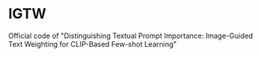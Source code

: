# IGTW
Official code of "Distinguishing Textual Prompt Importance: Image-Guided Text Weighting for CLIP-Based Few-shot Learning"

